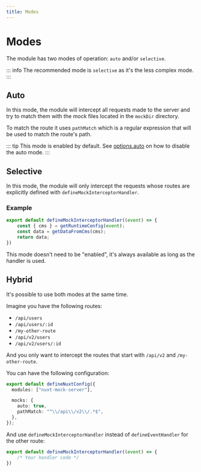 ```yaml
---
title: Modes
---
```


# Modes

The module has two modes of operation: `auto` and/or `selective`.

::: info
The recommended mode is `selective` as it's the less complex mode.
:::

## Auto

In this mode, the module will intercept all requests made to the server and try to match them with the mock files located in the `mockDir` directory.

To match the route it uses `pathMatch` which is a regular expression that will be used to match the route's path.

::: tip
This mode is enabled by default.
See <a href="../configuration#auto">options.auto</a> on how to disable the auto mode.
:::

## Selective

In this mode, the module will only intercept the requests whose routes are explicitly defined with `defineMockInterceptorHandler`.

### Example

```ts
export default defineMockInterceptorHandler((event) => {
    const { cms } = getRuntimeConfig(event);
    const data = getDataFromCms(cms);
    return data;
})
```

This mode doesn't need to be "enabled", it's always available as long as the handler is used.

## Hybrid

It's possible to use both modes at the same time.

Imagine you have the following routes:

- `/api/users`
- `/api/users/:id`
- `/my-other-route`
- `/api/v2/users`
- `/api/v2/users/:id`

And you only want to intercept the routes that start with `/api/v2` and `/my-other-route`.

You can have the following configuration:

```ts
export default defineNuxtConfig({
  modules: ["nuxt-mock-server"],

  mocks: {
    auto: true,
    pathMatch: "^\\/api\\/v2\\/.*$",
  },  
});
```

And use `defineMockInterceptorHandler` instead of `defineEventHandler` for the other route:

```ts
export default defineMockInterceptorHandler((event) => {
    /* Your handler code */
})
```
